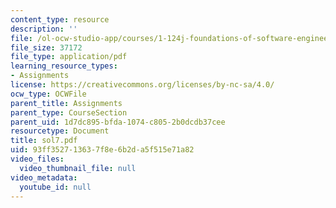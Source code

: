 ```yaml
---
content_type: resource
description: ''
file: /ol-ocw-studio-app/courses/1-124j-foundations-of-software-engineering-fall-2000/93ff352713637f8e6b2da5f515e71a82_sol7.pdf
file_size: 37172
file_type: application/pdf
learning_resource_types:
- Assignments
license: https://creativecommons.org/licenses/by-nc-sa/4.0/
ocw_type: OCWFile
parent_title: Assignments
parent_type: CourseSection
parent_uid: 1d7dc895-bfda-1074-c805-2b0dcdb37cee
resourcetype: Document
title: sol7.pdf
uid: 93ff3527-1363-7f8e-6b2d-a5f515e71a82
video_files:
  video_thumbnail_file: null
video_metadata:
  youtube_id: null
---
```

